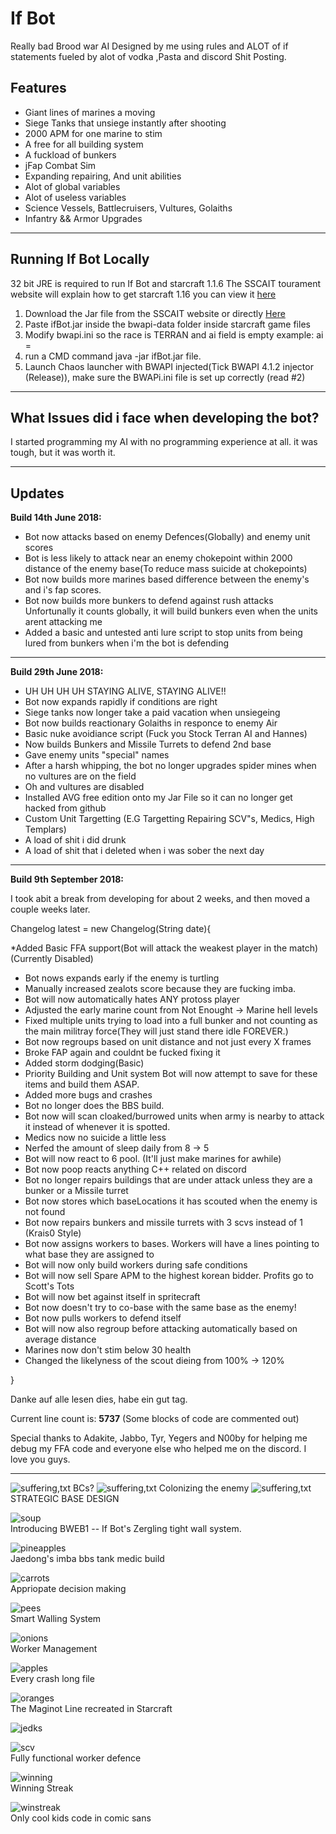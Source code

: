 
<h1>If Bot</h1>

Really bad Brood war AI Designed by me using rules and ALOT of if statements fueled by alot of vodka ,Pasta and discord Shit Posting.

<h2><b>Features</b></h2>


* Giant lines of marines a moving
* Siege Tanks that unsiege instantly after shooting
* 2000 APM for one marine to stim
* A free for all building system 
* A fuckload of bunkers
* jFap Combat Sim
* Expanding repairing, And unit abilities
* Alot of global variables
* Alot of useless variables
* Science Vessels, Battlecruisers, Vultures, Golaiths
* Infantry && Armor Upgrades

<hr />

<h2>Running If Bot Locally</h2>

32 bit JRE is required to run If Bot and starcraft 1.1.6
The SSCAIT tourament website will explain how to get starcraft 1.16 you can view it [here](https://sscaitournament.com/index.php?action=tutorial)

1. Download the Jar file from the SSCAIT website or directly [Here](https://sscaitournament.com/bot_binary.php?bot=If+Bot)
2. Paste ifBot.jar inside the bwapi-data folder inside starcraft game files
3. Modify bwapi.ini so the race is TERRAN and ai field is empty example: ai  = 
4. run a CMD command java -jar ifBot.jar file. 
5. Launch Chaos launcher with BWAPI injected(Tick BWAPI 4.1.2 injector (Release)), make sure the BWAPi.ini file is set up correctly (read #2)


<hr />

<h2>What Issues did i face when developing the bot?</h2>
I started programming my AI with no programming experience at all. it was tough, but it was worth it.


<hr />

<h2>Updates</h2>

<b>Build 14th June 2018:</b>

* Bot now attacks based on enemy Defences(Globally) and enemy unit scores
* Bot is less likely to attack near an enemy chokepoint within 2000 distance of the enemy base(To reduce mass suicide at chokepoints)
* Bot now builds more marines based difference between the enemy's and i's fap scores.
* Bot now builds more bunkers to defend against rush attacks
Unfortunally it counts globally, it will build bunkers even when the units arent attacking me
* Added a basic and untested anti lure script to stop units from being lured from bunkers when i'm the bot is defending

<hr />

<b>Build 29th June 2018:</b>

* UH UH UH UH STAYING ALIVE, STAYING ALIVE!!
* Bot now expands rapidly if conditions are right
* Siege tanks now longer take a paid vacation when unsiegeing
* Bot now builds reactionary Golaiths in responce to enemy Air
* Basic nuke avoidiance script (Fuck you Stock Terran AI and Hannes)
* Now builds Bunkers and Missile Turrets to defend 2nd base
* Gave enemy units "special" names
* After a harsh whipping, the bot no longer upgrades spider mines when no vultures are on the field
* Oh and vultures are disabled
* Installed AVG free edition onto my Jar File so it can no longer get hacked from github
* Custom Unit Targetting (E.G Targetting Repairing SCV"s, Medics, High Templars)
* A load of shit i did drunk
* A load of shit that i deleted when i was sober the next day

<hr />

<b>Build 9th September 2018:</b>

I took abit a break from developing for about 2 weeks, and then moved a couple weeks later.

Changelog latest = new Changelog(String date){

*Added Basic FFA support(Bot will attack the weakest player in the match) (Currently Disabled)

* Bot nows expands early if the enemy is turtling
* Manually increased zealots score because they are fucking imba.
* Bot will now automatically hates ANY protoss player
* Adjusted the early marine count from Not Enought -> Marine hell levels
* Fixed multiple units trying to load into a full bunker and not counting as the main militray force(They will just stand there idle FOREVER.)
* Bot now regroups based on unit distance and not just every X frames	
* Broke FAP again and couldnt be fucked fixing it
* Added storm dodging(Basic)
* Priority Building and Unit system Bot will now attempt to save for these items and build them ASAP. 
* Added more bugs and crashes
* Bot no longer does the BBS build.
* Bot now will scan cloaked/burrowed units when army is nearby to attack it instead of whenever it is spotted.
* Medics now no suicide a little less
* Nerfed the amount of sleep daily from 8 -> 5
* Bot will now react to 6 pool. (It'll just make marines for awhile)
* Bot now poop reacts anything C++ related on discord
* Bot no longer repairs buildings that are under attack unless they are a bunker or a Missile turret
* Bot now stores which baseLocations it has scouted when the enemy is not found
* Bot now repairs bunkers and missile turrets with 3 scvs instead of 1 (Krais0 Style)
* Bot now assigns workers to bases. Workers will have a lines pointing to what base they are assigned to
* Bot will now only build workers during safe conditions
* Bot will now sell Spare APM to the highest korean bidder. Profits go to Scott's Tots
* Bot will now bet against itself in spritecraft
* Bot now doesn't try to co-base with the same base as the enemy!
* Bot now pulls workers to defend itself
* Bot will now also regroup before attacking automatically based on average distance
* Marines now don't stim below 30 health
* Changed the likelyness of the scout dieing from 100% -> 120%

}


Danke auf alle lesen dies, habe ein gut tag. 	



Current line count is: <b><strong>5737</b></strong>
(Some blocks of code are commented out)


Special thanks to Adakite, Jabbo, Tyr, Yegers and N00by for helping me debug my FFA code and everyone else who helped me on the discord. I love you guys. 

<hr />

![suffering,txt](https://i.imgur.com/Xo422hY.gif)
BCs?
![suffering,txt](https://i.imgur.com/KkulnQg.gif)
Colonizing the enemy
![suffering,txt](https://i.imgur.com/LahNhaL.gif)
STRATEGIC BASE DESIGN

![soup](https://i.imgur.com/bCd8VUn.gif)
<br />
Introducing BWEB1 -- If Bot's Zergling tight wall system.

![pineapples](https://i.imgur.com/vtKL4SK.gif)
<br />
Jaedong's imba bbs tank medic build

![carrots](https://i.imgur.com/VKQCH4R.gif)
<br />
Appriopate decision making 

![pees](https://i.imgur.com/jLaH6yl.png)
<br />
Smart Walling System

![onions](https://i.imgur.com/sQbEDx3.gif)
<br />
Worker Management

![apples](https://i.imgur.com/hA3hQ84.gif)
<br />
Every crash long file

![oranges](https://i.imgur.com/NZm6Jag.png)
<br />
The Maginot Line recreated in Starcraft

![jedks](https://i.imgur.com/ntL9doU.png)
<br />

![scv](https://i.imgur.com/VybxDJ8.png)
<br />
Fully functional worker defence

![winning](https://i.imgur.com/Wgh16Q0.png)
<br />
Winning Streak

![winstreak](https://i.imgur.com/WCVdpVS.png)
<br />
Only cool kids code in comic sans



